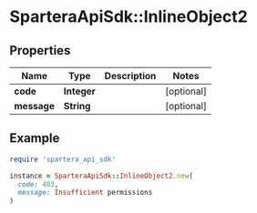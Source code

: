 # SparteraApiSdk::InlineObject2

## Properties

| Name | Type | Description | Notes |
| ---- | ---- | ----------- | ----- |
| **code** | **Integer** |  | [optional] |
| **message** | **String** |  | [optional] |

## Example

```ruby
require 'spartera_api_sdk'

instance = SparteraApiSdk::InlineObject2.new(
  code: 403,
  message: Insufficient permissions
)
```

